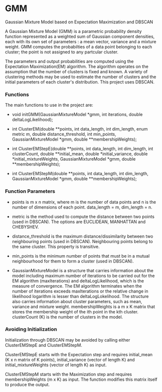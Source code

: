 # GMM
Gaussian Mixture Model based on Expectation Maximization and DBSCAN

A Gaussian Mixture Model (GMM) is a parametric probability density function represented as a weighted sum of Gaussian
component densities, each with its own set of parameters : a mean vector, variance and a mixture weight. GMM computes the probabilties of a data point belonging to each cluster; the point is not assigned to any partcular cluster.

The parameters and output probabilities are computed using the Expectation Maximization(EM) algorithm. The algorithm operates on the assumption that the number of clusters is fixed and known. A variety of clustering methods may be used to estimate the number of clusters and the initial parameters of each cluster's distribution. This project uses DBSCAN.

### Functions ###
The main functions to use in the project are:
- void initGMM(GaussianMixtureModel *gmm, int iterations,
             double deltaLogLikelihood);
             
- int ClusterEM(double **points, int data_length, int dim_length,
               enum metric m, double distance_threshold,
               int min_points, GaussianMixtureModel *gmm,
               double **membershipWeights);

- int ClusterEMStepE(double **points, int data_length, int dim_length, int clusterCount,
                    double **initial_mean, double *initial_variance,
                    double *initial_mixtureWeights, GaussianMixtureModel *gmm,
                   double **membershipWeights);

- int ClusterEMStepM(double **points, int data_length, int dim_length,
                    GaussianMixtureModel *gmm,
                   double **membershipWeights);

### Function Parameters ###
- points is m x n matrix, where m is the number of data points and n is the number of dimensions of each point.
data_length = m, dim_length = n.

- metric is the method used to compute the distance between two points (used in DBSCAN). The options are EUCLIDEAN,
MANHATTAN and CHEBYSHEV.

- distance_threshold is the maximum distance/dissimilarity between two neighbouring points (used in DBSCAN). Neighbouring points belong to the same cluster. This property is transitive.

- min_points is the minimum number of points that must be in a mutual neighbourhood for them to form a cluster (used in DBSCAN).

- GaussianMixtureModel is a structure that carries information about the model including maximum number of iterations to be carried out for the EM algorithm (maxIterations) and deltaLogLikelihood, which is the measure of convergence. The EM algorithm terminates when the number of iterations exceeds maxIterations or the relative change in likelihood logarithm is lesser than deltaLogLokelihood. The structure also carries information about cluster parameters, such as mean, variance and mixture weight.
membershipWeights is a m x K matrix that stores the membership weight of the ith point in the kth cluster.
clusterCount (K) is the number of clusters in the model. 

### Avoiding Initialization ###
Initialization through DBSCAN may be avoided by calling either ClusterEMStepE and ClusterEMStepM. 

ClusterEMStepE starts with the Expectation step and requires initial_mean (K x n matrix of K points), initial_variance (vector of length K) and initial_mixtureWeights (vector of length K) as input.

ClusterEMStepM starts with the Maximization step and requires membershipWeights (m x K) as input. The function modifies this matrix itself to produce the output.




